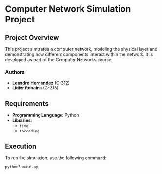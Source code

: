 # Computer Network Simulation Project

## Project Overview
This project simulates a computer network, modeling the physical layer and demonstrating how different components interact within the network. It is developed as part of the Computer Networks course.

### Authors
- **Leandro Hernandez** (C-312)
- **Lidier Robaina** (C-313)

## Requirements
- **Programming Language**: Python
- **Libraries**:
  - `time`
  - `threading`

## Execution
To run the simulation, use the following command:
```bash
python3 main.py
```

